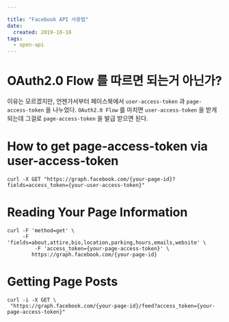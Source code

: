 ```yaml
---

title: "Facebook API 사용법"
date:
  created: 2019-10-18
tags:
  - open-api
---
```

# OAuth2.0 Flow 를 따르면 되는거 아닌가?

이유는 모르겠지만, 언젠가서부터 페이스북에서 `user-access-token` 과 `page-access-token` 을 나누었다.
`OAuth2.0 Flow` 를 마치면 `user-access-token` 을 받게 되는데 그걸로 `page-access-token` 을 발급 받으면 된다.

# How to get page-access-token via user-access-token

``` shell
curl -X GET "https://graph.facebook.com/{your-page-id}?fields=access_token={your-user-access-token}"
```

# Reading Your Page Information

``` shell
curl -F 'method=get' \
  	 -F 'fields=about,attire,bio,location,parking,hours,emails,website' \
	 	 -F 'access_token={your-page-access-token}' \
	  	https://graph.facebook.com/{your-page-id}
```

# Getting Page Posts

``` shell
curl -i -X GET \
 "https://graph.facebook.com/{your-page-id}/feed?access_token={your-page-access-token}"
```
